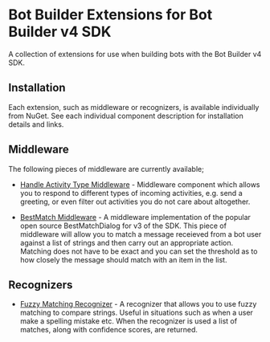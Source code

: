 # Bot Builder Extensions for Bot Builder v4 SDK

A collection of extensions for use when building bots with the Bot Builder v4 SDK.

## Installation

Each extension, such as middleware or recognizers, is available individually from NuGet. See each individual component description for installation details and links.

## Middleware

The following pieces of middleware are currently available;

* [Handle Activity Type Middleware](https://github.com/garypretty/botbuilder-dotnet-extensions/tree/master/libraries/GaryPretty.Bot.Builder.Middleware.HandleActivityType) - Middleware component which allows you to respond to different types of incoming activities, e.g. send a greeting, or even filter out activities you do not care about altogether.

* [BestMatch Middleware](https://github.com/garypretty/botbuilder-dotnet-extensions/tree/master/libraries/GaryPretty.Bot.Builder.Middleware.BestMatch) - A middleware implementation of the popular open source BestMatchDialog for v3 of the SDK. This piece of middleware will allow you to match a message receieved from a bot user against a list of strings and then carry out an appropriate action. Matching does not have to be exact and you can set the threshold as to how closely the message should match with an item in the list.

## Recognizers

* [Fuzzy Matching Recognizer](https://github.com/garypretty/botbuilder-dotnet-extensions/tree/master/libraries/GaryPretty.Bot.Builder.Recognizers.FuzzyRecognizer) - A recognizer that allows you to use fuzzy matching to compare strings.  Useful in situations such as when a user make a spelling mistake etc. When the recognizer is used a list of matches, along with confidence scores, are returned.
